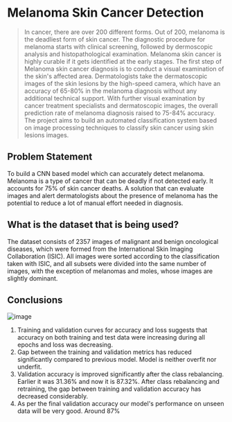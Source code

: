 # Melanoma Skin Cancer Detection
> In cancer, there are over 200 different forms. Out of 200, melanoma is the deadliest form of skin cancer. The diagnostic procedure for melanoma starts with clinical screening, followed by dermoscopic analysis and histopathological examination. Melanoma skin cancer is highly curable if it gets identified at the early stages. The first step of Melanoma skin cancer diagnosis is to conduct a visual examination of the skin's affected area. Dermatologists take the dermatoscopic images of the skin lesions by the high-speed camera, which have an accuracy of 65-80% in the melanoma diagnosis without any additional technical support. With further visual examination by cancer treatment specialists and dermatoscopic images, the overall prediction rate of melanoma diagnosis raised to 75-84% accuracy. The project aims to build an automated classification system based on image processing techniques to classify skin cancer using skin lesions images.


## Problem Statement
To build a CNN based model which can accurately detect melanoma. Melanoma is a type of cancer that can be deadly if not detected early. It accounts for 75% of skin cancer deaths. A solution that can evaluate images and alert dermatologists about the presence of melanoma has the potential to reduce a lot of manual effort needed in diagnosis.

## What is the dataset that is being used?
The dataset consists of 2357 images of malignant and benign oncological diseases, which were formed from the International Skin Imaging Collaboration (ISIC). All images were sorted according to the classification taken with ISIC, and all subsets were divided into the same number of images, with the exception of melanomas and moles, whose images are slightly dominant.

## Conclusions
![image](https://github.com/user-attachments/assets/24aeec35-eed1-40cf-9b11-34ac6c925941)

1. Training and validation curves for accuracy and loss suggests that accuracy on both training and test data were increasing during all epochs and loss was decreasing.
2. Gap between the training and validation metrics has reduced significantly compared to previous model. Model is neither overfit nor underfit.
3. Validation accuracy is improved significantly after the class rebalancing. Earlier it was 31.36% and now it is 87.32%. After class rebalancing and retraining, the gap between training and validation accuracy has decreased considerably.
4. As per the final validation accuracy our model's performance on unseen data will be very good. Around 87%
